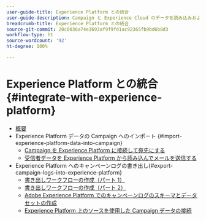 ```yaml
---
user-guide-title: Experience Platform との統合
user-guide-description: Campaign と Experience Cloud のデータを読み込みおよび書き出し、2 つのソリューション間でやり取りできるようにする方法を説明します。
breadcrumb-title: Experience Platform との統合
source-git-commit: 20c0036a74e3693af9f9fd1ac92365fb9bd6b8d3
workflow-type: ht
source-wordcount: '92'
ht-degree: 100%

---
```



# Experience Platform との統合 {#integrate-with-experience-platform}

+ [概要](/help/tutorial-integrate-with-experience-platform/overview.md)
+ Experience Platform データの Campaign へのインポート {#import-experience-platform-data-into-campaign}
   + [Campaign を Experience Platform に接続して宛先にする](/help/tutorial-integrate-with-experience-platform/connect-campaign-to-experience-platform-as-destination.md)
   + [受信者データを Experience Platform から読み込んでメールを送信する](/help/tutorial-integrate-with-experience-platform/import-recipient-data-from-platform.md)
+ Experience Platform へのキャンペーンログの書き出し{#export-campaign-logs-into-experience-platform}
   + [書き出しワークフローの作成（パート 1）](/help/tutorial-integrate-with-experience-platform/workflow-to-find-last-modified-date.md)
   + [書き出しワークフローの作成（パート 2）](/help/tutorial-integrate-with-experience-platform/extract-format-save-data-to-external-account.md)
   + [Adobe Experience Platform でのキャンペーンログのスキーマとデータセットの作成](/help/tutorial-integrate-with-experience-platform/create-a-campaign-logs-schema-and-dataset-in-experience-platform.md)
   + [Experience Platform 上のソースを使用した Campaign データの接続](/help/tutorial-integrate-with-experience-platform/connect-campaign-data-using-s3-as-source-on-platform.md)
